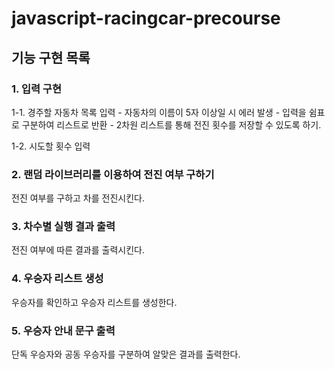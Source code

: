 # javascript-racingcar-precourse

## 기능 구현 목록

### 1. 입력 구현 
1-1. 경주할 자동차 목록 입력 
    - 자동차의 이름이 5자 이상일 시 에러 발생
    - 입력을 쉼표로 구분하여 리스트로 반환
    - 2차원 리스트를 통해 전진 횟수를 저장할 수 있도록 하기.

1-2. 시도할 횟수 입력

### 2. 랜덤 라이브러리를 이용하여 전진 여부 구하기
전진 여부를 구하고 차를 전진시킨다.

### 3. 차수별 실행 결과 출력
전진 여부에 따른 결과를 출력시킨다.

### 4. 우승자 리스트 생성
우승자를 확인하고 우승자 리스트를 생성한다.

### 5. 우승자 안내 문구 출력
단독 우승자와 공동 우승자를 구분하여 알맞은 결과를 출력한다.